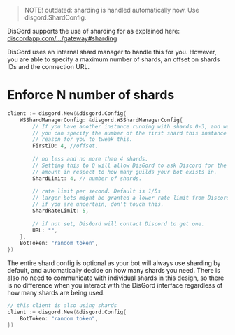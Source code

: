 > NOTE! outdated: sharding is handled automatically now. Use disgord.ShardConfig.

DisGord supports the use of sharding for as explained here: [discordapp.com/.../gateway#sharding](https://discordapp.com/developers/docs/topics/gateway#sharding)

DisGord uses an internal shard manager to handle this for you. However, you are able to specify a maximum number of shards, an offset on shards IDs and the connection URL.

# Enforce N number of shards
```go
client := disgord.New(&disgord.Config{
    WSShardManagerConfig: &disgord.WSShardManagerConfig{
        // If you have another instance running with shards 0-3, and want this instance to use the range 4-8
        // you can specify the number of the first shard this instance should have. Otherwise there is no
        // reason for you to tweak this.
        FirstID: 4, //offset. 
		
        // no less and no more than 4 shards. 
        // Setting this to 0 will allow DisGord to ask Discord for the recommented 
        // amount in respect to how many guilds your bot exists in.
        ShardLimit: 4, // number of shards.
        
        // rate limit per second. Default is 1/5s
        // larger bots might be granted a lower rate limit from Discord.
        // if you are uncertain, don't touch this.
        ShardRateLimit: 5,
        
        // if not set, DisGord will contact Discord to get one.
        URL: "",
    },
    BotToken: "random token",
})
```

The entire shard config is optional as your bot will always use sharding by default, and automatically decide on how many shards you need. There is also no need to communicate with individual shards in this design, so there is no difference when you interact with the DisGord interface regardless of how many shards are being used.

```go
// this client is also using shards
client := disgord.New(&disgord.Config{
    BotToken: "random token",
})
```